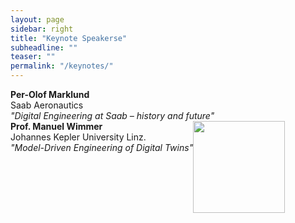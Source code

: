```yaml
---
layout: page
sidebar: right
title: "Keynote Speakerse"
subheadline: ""
teaser: ""
permalink: "/keynotes/"
---
```



<div style="clear: both;">
  <div style="float: left; margin-right 1em;">
    <img src="{{ site.urlimg }}/perolofmarklund.jpg" alt="" hspace="20">
  </div>
  <div>
      <b>Per-Olof Marklund</b><br>
    Saab Aeronautics<br>
    <i>"Digital Engineering at Saab – history and future"</i>
  </div>
</div>



<div style="clear: both;">
  <div style="float: left; margin-right 1em;">
      <b>Prof. Manuel Wimmer</b><br>
    Johannes Kepler University Linz.<br>
    <i>"Model-Driven Engineering of Digital Twins"</i>
  </div>
  <div>
      <img src="{{ site.urlimg }}/manuelwimmer.jpg" alt="" width="147">
  </div>
</div>
